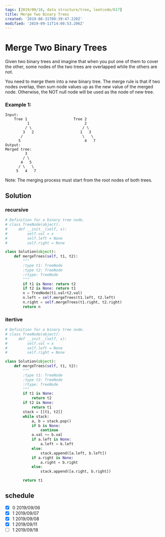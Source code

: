 ```yaml
---
tags: [2019/09/18, data structure/tree, leetcode/617]
title: Merge Two Binary Trees
created: '2019-08-31T09:39:47.220Z'
modified: '2019-09-11T14:08:53.206Z'
---
```


# Merge Two Binary Trees

Given two binary trees and imagine that when you put one of them to cover the other, some nodes of the two trees are overlapped while the others are not.

You need to merge them into a new binary tree. The merge rule is that if two nodes overlap, then sum node values up as the new value of the merged node. Otherwise, the NOT null node will be used as the node of new tree.

### Example 1:

```
Input:
	Tree 1                     Tree 2
          1                         2
         / \                       / \
        3   2                     1   3
       /                           \   \
      5                             4   7
Output:
Merged tree:
	     3
	    / \
	   4   5
	  / \   \
	 5   4   7
```


Note: The merging process must start from the root nodes of both trees.

## Solution

### recursive

```python
# Definition for a binary tree node.
# class TreeNode(object):
#     def __init__(self, x):
#         self.val = x
#         self.left = None
#         self.right = None

class Solution(object):
    def mergeTrees(self, t1, t2):
        """
        :type t1: TreeNode
        :type t2: TreeNode
        :rtype: TreeNode
        """
        if t1 is None: return t2
        if t2 is None: return t1
        n = TreeNode(t1.val+t2.val)
        n.left = self.mergeTrees(t1.left, t2.left)
        n.right = self.mergeTrees(t1.right, t2.right)
        return n
```


### itertive

```python
# Definition for a binary tree node.
# class TreeNode(object):
#     def __init__(self, x):
#         self.val = x
#         self.left = None
#         self.right = None

class Solution(object):
    def mergeTrees(self, t1, t2):
        """
        :type t1: TreeNode
        :type t2: TreeNode
        :rtype: TreeNode
        """
        if t1 is None:
            return t2
        if t2 is None:
            return t1
        stack = [[t1, t2]]
        while stack:
            a, b = stack.pop()
            if b is None:
                continue
            a.val += b.val
            if a.left is None:
                a.left = b.left
            else:
                stack.append([a.left, b.left])
            if a.right is None:
                a.right = b.right
            else:
                stack.append([a.right, b.right])

        return t1

```

## schedule

* [x] 0 2019/09/06
* [x] 1 2019/09/07
* [x] 1 2019/09/08
* [x] 1 2019/09/11
* [ ] 1 2019/09/18
